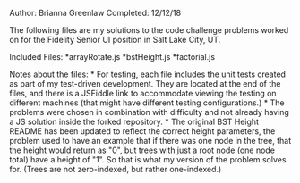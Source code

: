 Author: Brianna Greenlaw
Completed: 12/12/18

The following files are my solutions to the code challenge problems worked on for the Fidelity Senior UI position in Salt Lake City, UT.

Included Files:
*arrayRotate.js
*bstHeight.js
*factorial.js

Notes about the files:
	* For testing, each file includes the unit tests created as part of my test-driven development. They are located at the end of the files, and there
	is a JSFiddle link to accommodate viewing the testing on different machines (that might have different testing configurations.)
	* The problems were chosen in combination with difficulty and not already having a JS solution inside the forked repository.
	* The original BST Height README has been updated to reflect the correct height parameters, the problem used to have an example that if there was 
	one node in the tree, that the height would return as "0", but trees with just a root node (one node total) have a height of "1". So that is what my 	version of the problem solves for. (Trees are not zero-indexed, but rather one-indexed.)
	